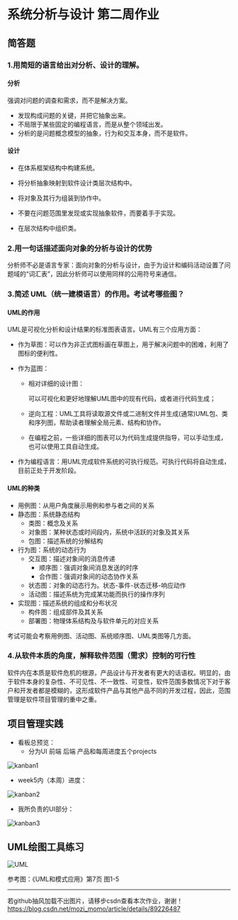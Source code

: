 # 系统分析与设计 第二周作业

## 简答题

### 1.用简短的语言给出对分析、设计的理解。

#### 分析

强调对问题的调查和需求，而不是解决方案。

- 发现构成问题的关键，并把它抽象出来。
- 不局限于某些固定的编程语言，而是从整个领域出发。
- 分析的是问题概念模型的抽象，行为和交互本身，而不是软件。

#### 设计

- 在体系框架结构中构建系统。

- 将分析抽象映射到软件设计类层次结构中。

- 将对象及其行为组装到协作中。

- 不要在问题范围里发现或实现抽象软件，而要着手于实现。

- 在层次结构中组织类。


### 2.用一句话描述面向对象的分析与设计的优势

分析师不必是语言专家：面向对象的分析与设计，由于为设计和编码活动设置了问题域的“词汇表”，因此分析师可以使用同样的公用符号来通信。

### 3.简述 UML（统一建模语言）的作用。考试考哪些图？

#### UML的作用

UML是可视化分析和设计结果的标准图表语言。UML有三个应用方面：

- 作为草图：可以作为非正式图标画在草图上，用于解决问题中的困难，利用了图标的便利性。

- 作为蓝图：

  - 相对详细的设计图：

    可以可视化和更好地理解UML图中的现有代码，或者进行代码生成；

  - 逆向工程：UML工具将读取源文件或二进制文件并生成(通常)UML包、类和序列图，帮助读者理解全局元素、结构和协作。

  - 在编程之前，一些详细的图表可以为代码生成提供指导，可以手动生成，也可以使用工具自动生成。

- 作为编程语言：用UML完成软件系统的可执行规范。可执行代码将自动生成，目前正处于开发阶段。

#### UML的种类

- 用例图：从用户角度展示用例和参与者之间的关系
- 静态图：系统静态结构
  - 类图：概念及关系
  - 对象图：某种状态或时间段内，系统中活跃的对象及其关系
  - 包图：描述系统的分解结构
- 行为图：系统的动态行为
  - 交互图：描述对象间的消息传递
    - 顺序图：强调对象间消息发送的时序
    - 合作图：强调对象间的动态协作关系
  - 状态图：对象的动态行为。状态-事件-状态迁移-响应动作
  - 活动图：描述系统为完成某功能而执行的操作序列
- 实现图：描述系统的组成和分布状况
  - 构件图：组成部件及其关系
  - 部署图：物理体系结构及与软件单元的对应关系

考试可能会考察用例图、活动图、系统顺序图、UML类图等几方面。

### 4.从软件本质的角度，解释软件范围（需求）控制的可行性

软件内在本质是软件危机的根源，产品设计与开发者有更大的话语权。明显的，由于软件本身的复杂性、不可见性、不一致性、可变性，软件范围多数情况下对于客户和开发者都是模糊的，这形成软件产品与其他产品不同的开发过程，因此，范围管理是软件项目管理的重中之重。

## 项目管理实践

- 看板总预览：
  - 分为UI 前端 后端 产品和每周进度五个projects

![kanban1](https://github.com/moko-momo/moko-momo.github.io/blob/master/_posts/pic/kanban1.PNG?raw=true)

- week5内（本周）进度：

![kanban2](https://github.com/moko-momo/moko-momo.github.io/blob/master/_posts/pic/kanban2.PNG?raw=true)

- 我所负责的UI部分：

![kanban3](https://github.com/moko-momo/moko-momo.github.io/blob/master/_posts/pic/kanban3.PNG?raw=true)

## UML绘图工具练习

![UML](https://github.com/moko-momo/moko-momo.github.io/blob/master/_posts/pic/UML.PNG?raw=true)

参考图：《UML和模式应用》第7页 图1-5

------

若github抽风加载不出图片，请移步csdn查看本次作业，谢谢！
https://blog.csdn.net/mozi_momo/article/details/89226487

